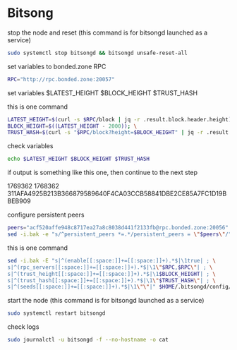 # Bitsong



stop the node and reset (this command is for bitsongd launched as a service)

```bash
sudo systemctl stop bitsongd && bitsongd unsafe-reset-all
```

set variables to bonded.zone RPC

```bash
RPC="http://rpc.bonded.zone:20057"
```

set variables $LATEST\_HEIGHT $BLOCK\_HEIGHT $TRUST\_HASH

this is one command

```bash
LATEST_HEIGHT=$(curl -s $RPC/block | jq -r .result.block.header.height); \
BLOCK_HEIGHT=$((LATEST_HEIGHT - 2000)); \
TRUST_HASH=$(curl -s "$RPC/block?height=$BLOCK_HEIGHT" | jq -r .result.block_id.hash)
```

check variables

```bash
echo $LATEST_HEIGHT $BLOCK_HEIGHT $TRUST_HASH
```

if output is something like this one, then continue to the next step

1769362 1768362 311AFA4925B213B366879589640F4CA03CCB58841DBE2CE85A7FC1D19BBEB909

configure persistent peers

```bash
peers="acf520affe948c8717ea27a8c8038d441f2133fb@rpc.bonded.zone:20056"
sed -i.bak -e "s/^persistent_peers *=.*/persistent_peers = \"$peers\"/" $HOME/.bitsongd/config/config.toml
```

this is one command

```bash
sed -i.bak -E "s|^(enable[[:space:]]+=[[:space:]]+).*$|\1true| ; \
s|^(rpc_servers[[:space:]]+=[[:space:]]+).*$|\1\"$RPC,$RPC\"| ; \
s|^(trust_height[[:space:]]+=[[:space:]]+).*$|\1$BLOCK_HEIGHT| ; \
s|^(trust_hash[[:space:]]+=[[:space:]]+).*$|\1\"$TRUST_HASH\"| ; \
s|^(seeds[[:space:]]+=[[:space:]]+).*$|\1\"\"|" $HOME/.bitsongd/config/config.toml
```

start the node (this command is for bitsongd launched as a service)

```bash
sudo systemctl restart bitsongd
```

check logs

```bash
sudo journalctl -u bitsongd -f --no-hostname -o cat
```
